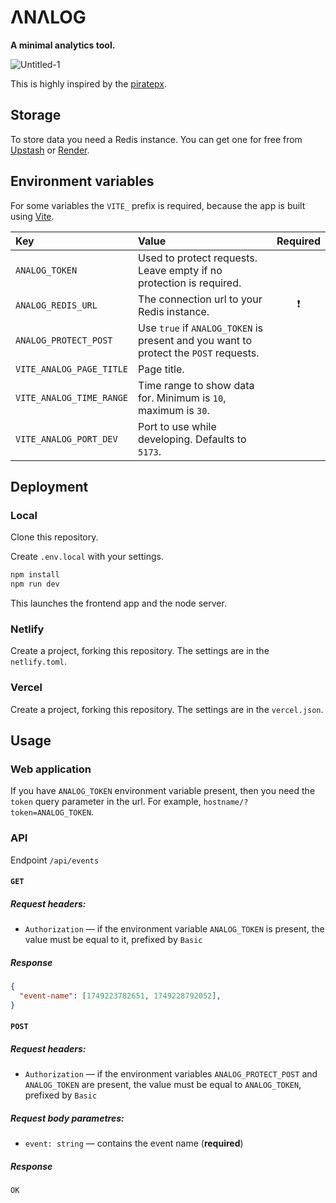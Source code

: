 # ΛNΛLOG
**A minimal analytics tool.**

![Untitled-1](https://github.com/user-attachments/assets/ac2de3d5-d722-4b3e-abc6-4d40a6cb02b6)

This is highly inspired by the [piratepx](https://piratepx.com).

## Storage
To store data you need a Redis instance. You can get one for free from [Upstash](https://upstash.com) or [Render](https://render.com).

## Environment variables
For some variables the `VITE_` prefix is required, because the app is built using [Vite](https://vite.dev).

| Key  | Value | Required |
| :--- | :--- | :---: |
| `ANALOG_TOKEN` | Used to protect requests. Leave empty if no protection is required.  | |
| `ANALOG_REDIS_URL` | The connection url to your Redis instance. |❗|
| `ANALOG_PROTECT_POST` | Use `true` if `ANALOG_TOKEN` is present and you want to protect the `POST` requests. | |
| `VITE_ANALOG_PAGE_TITLE` | Page title. | |
| `VITE_ANALOG_TIME_RANGE` | Time range to show data for. Minimum is `10`, maximum is `30`. | |
| `VITE_ANALOG_PORT_DEV` | Port to use while developing. Defaults to `5173`. | |

## Deployment
### Local
Clone this repository.

Create `.env.local` with your settings.
```bash
npm install
npm run dev
```
This launches the frontend app and the node server.
### Netlify
Create a project, forking this repository. The settings are in the `netlify.toml`.
### Vercel
Create a project, forking this repository. The settings are in the `vercel.json`.

## Usage
### Web application
If you have `ANALOG_TOKEN` environment variable present, then you need the `token` query parameter in the url. For example, `hostname/?token=ANALOG_TOKEN`.

### API
Endpoint `/api/events`
#### `GET`
##### Request headers:
- `Authorization` — if the environment variable `ANALOG_TOKEN` is present, the value must be equal to it, prefixed by `Basic `
##### Response
```json
{
  "event-name": [1749223782651, 1749228792052],
}
```

#### `POST`
##### Request headers:
- `Authorization` — if the environment variables `ANALOG_PROTECT_POST` and `ANALOG_TOKEN` are present, the value must be equal to `ANALOG_TOKEN`, prefixed by `Basic `
##### Request body parametres:
- `event: string` — contains the event name (**required**)
##### Response
```bash
OK
```
